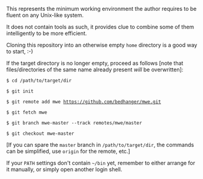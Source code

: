 This represents the minimum working environment the author
requires to be fluent on any Unix-like system.

It does not contain tools as such, it provides clue to combine
some of them intelligently to be more efficient.

Cloning this repository into an otherwise empty
<code>home</code> directory is a good way to start, :-)

If the target directory is no longer empty, proceed as follows
[note that files/directories of the same name already present
*will* be overwritten]:

<code>$ cd /path/to/target/dir</code>

<code>$ git init</code>

<code>$ git remote add mwe https://github.com/bedhanger/mwe.git</code>

<code>$ git fetch mwe</code>

<code>$ git branch mwe-master --track remotes/mwe/master</code>

<code>$ git checkout mwe-master</code>

[If you can spare the <code>master</code> branch in
<code>/path/to/target/dir</code>, the commands can be
simplified, use <code>origin</code> for the remote, etc.]

If your <code>PATH</code> settings don't contain
<code>~/bin</code> yet, remember to either arrange for it
manually, or simply open another login shell.
